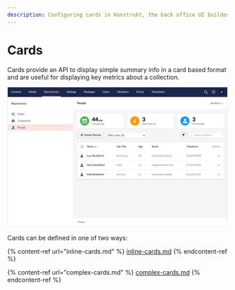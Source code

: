 ```yaml
---
description: Configuring cards in Konstrukt, the back office UI builder for Umbraco.
---
```


# Cards

Cards provide an API to display simple summary info in a card based format and are useful for displaying key metrics about a collection.

![Cards](../images/cards.png)

Cards can be defined in one of two ways:

{% content-ref url="inline-cards.md" %}
[inline-cards.md](inline-cards.md)
{% endcontent-ref %}

{% content-ref url="complex-cards.md" %}
[complex-cards.md](complex-cards.md)
{% endcontent-ref %}